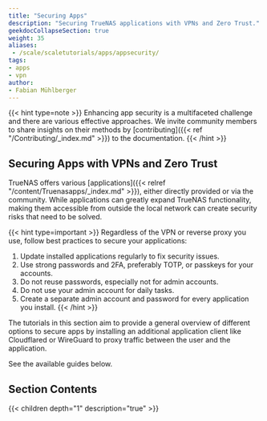 ```yaml
---
title: "Securing Apps"
description: "Securing TrueNAS applications with VPNs and Zero Trust."
geekdocCollapseSection: true
weight: 35
aliases:
 - /scale/scaletutorials/apps/appsecurity/
tags:
- apps
- vpn
author: 
- Fabian Mühlberger
---
```


{{< hint type=note >}}
Enhancing app security is a multifaceted challenge and there are various effective approaches.
We invite community members to share insights on their methods by [contributing]({{< ref "/Contributing/_index.md" >}}) to the documentation.
{{< /hint >}}

## Securing Apps with VPNs and Zero Trust

TrueNAS offers various [applications]({{< relref "/content/Truenasapps/_index.md" >}}), either directly provided or via the community.
While applications can greatly expand TrueNAS functionality, making them accessible from outside the local network can create security risks that need to be solved.

{{< hint type=important >}}
Regardless of the VPN or reverse proxy you use, follow best practices to secure your applications:
1. Update installed applications regularly to fix security issues.
2. Use strong passwords and 2FA, preferably TOTP, or passkeys for your accounts.
3. Do not reuse passwords, especially not for admin accounts.
4. Do not use your admin account for daily tasks.
5. Create a separate admin account and password for every application you install.
{{< /hint >}}

The tutorials in this section aim to provide a general overview of different options to secure apps by installing an additional application client like Cloudflared or WireGuard to proxy traffic between the user and the application.

See the available guides below.

<div class="noprint">

## Section Contents

{{< children depth="1" description="true" >}}

</div>
